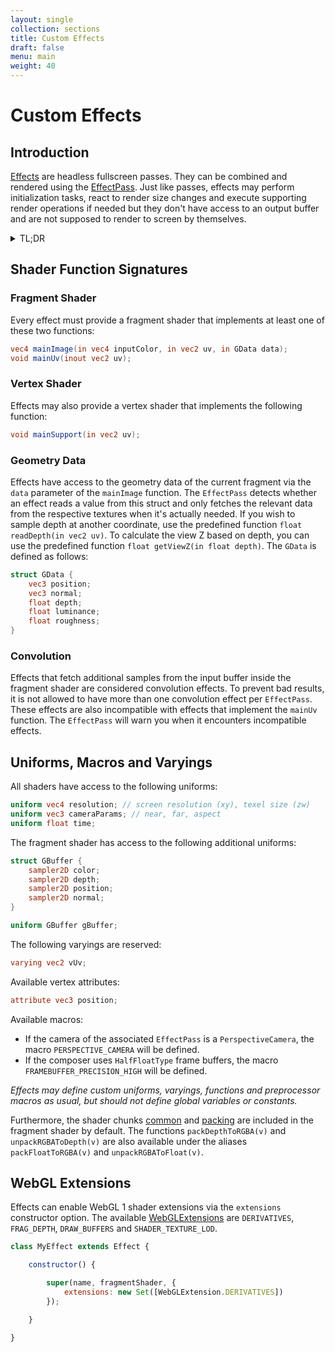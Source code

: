 ```yaml
---
layout: single
collection: sections
title: Custom Effects
draft: false
menu: main
weight: 40
---
```


# Custom Effects

## Introduction

[Effects]() are headless fullscreen passes. They can be combined and rendered using the [EffectPass](). Just like passes, effects may perform initialization tasks, react to render size changes and execute supporting render operations if needed but they don't have access to an output buffer and are not supposed to render to screen by themselves.

<details><summary>TL;DR</summary>
<p>

__shader.frag__

```glsl
uniform vec3 weights;

vec4 mainImage(in vec4 inputColor, in vec2 uv, in GData data) {

	return vec4(inputColor.rgb * weights, inputColor.a);

}
```

__CustomEffect.js__

```js
import { Uniform, Vector3 } from "three";
import { Effect } from "postprocessing";

// Use a bundler plugin like esbuild-plugin-glsl to import shaders as text.
import fragmentShader from "./shader.frag";

export class CustomEffect extends Effect {

	constructor() {

		super("CustomEffect", fragmentShader, {
			uniforms: new Map([
				["weights", new Uniform(new Vector3())]
			])
		});

	}

}

```

</p>
</details>

## Shader Function Signatures

### Fragment Shader

Every effect must provide a fragment shader that implements at least one of these two functions:

```glsl
vec4 mainImage(in vec4 inputColor, in vec2 uv, in GData data);
void mainUv(inout vec2 uv);
```

### Vertex Shader

Effects may also provide a vertex shader that implements the following function:

```glsl
void mainSupport(in vec2 uv);
```

### Geometry Data

Effects have access to the geometry data of the current fragment via the `data` parameter of the `mainImage` function. The `EffectPass` detects whether an effect reads a value from this struct and only fetches the relevant data from the respective textures when it's actually needed. If you wish to sample depth at another coordinate, use the predefined function `float readDepth(in vec2 uv)`. To calculate the view Z based on depth, you can use the predefined function `float getViewZ(in float depth)`. The `GData` is defined as follows:

```glsl
struct GData {
	vec3 position;
	vec3 normal;
	float depth;
	float luminance;
	float roughness;
}
```

### Convolution

Effects that fetch additional samples from the input buffer inside the fragment shader are considered convolution effects. To prevent bad results, it is not allowed to have more than one convolution effect per `EffectPass`. These effects are also incompatible with effects that implement the `mainUv` function. The `EffectPass` will warn you when it encounters incompatible effects.

## Uniforms, Macros and Varyings

All shaders have access to the following uniforms:

```glsl
uniform vec4 resolution; // screen resolution (xy), texel size (zw)
uniform vec3 cameraParams; // near, far, aspect
uniform float time;
```

The fragment shader has access to the following additional uniforms:

```glsl
struct GBuffer {
	sampler2D color;
	sampler2D depth;
	sampler2D position;
	sampler2D normal;
}

uniform GBuffer gBuffer;
```

The following varyings are reserved:

```glsl
varying vec2 vUv;
```

Available vertex attributes:

```glsl
attribute vec3 position;
```

Available macros:

- If the camera of the associated `EffectPass` is a `PerspectiveCamera`, the macro `PERSPECTIVE_CAMERA` will be defined.
- If the composer uses `HalfFloatType` frame buffers, the macro `FRAMEBUFFER_PRECISION_HIGH` will be defined.

_Effects may define custom uniforms, varyings, functions and preprocessor macros as usual, but should not define global variables or constants._

Furthermore, the shader chunks [common](https://github.com/mrdoob/three.js/blob/dev/src/renderers/shaders/ShaderChunk/common.glsl.js)
and [packing](https://github.com/mrdoob/three.js/blob/dev/src/renderers/shaders/ShaderChunk/packing.glsl.js) are included in the fragment shader by default. The functions `packDepthToRGBA(v)` and `unpackRGBAToDepth(v)` are also available under the aliases `packFloatToRGBA(v)` and `unpackRGBAToFloat(v)`.

## WebGL Extensions

Effects can enable WebGL 1 shader extensions via the `extensions` constructor option. The available [WebGLExtensions]() are `DERIVATIVES`, `FRAG_DEPTH`, `DRAW_BUFFERS` and `SHADER_TEXTURE_LOD`.

```js
class MyEffect extends Effect {

	constructor() {

		super(name, fragmentShader, {
			extensions: new Set([WebGLExtension.DERIVATIVES])
		});

	}

}
```
